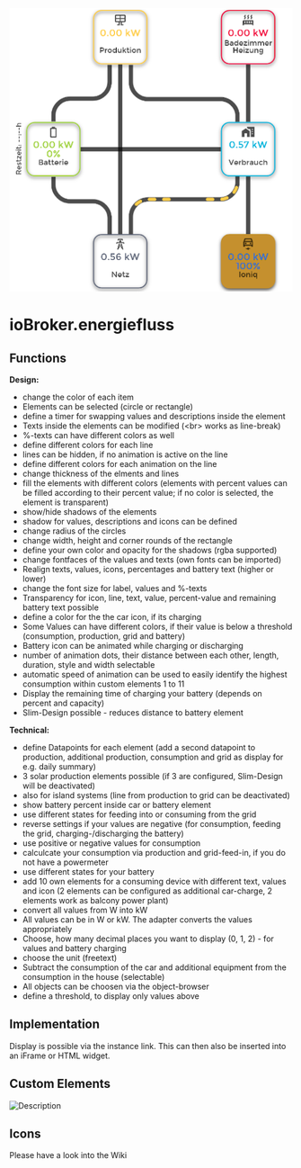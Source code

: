 ![Logo](admin/energiefluss.png)

# ioBroker.energiefluss

## Functions
**Design:**
- change the color of each item
- Elements can be selected (circle or rectangle)
- define a timer for swapping values and descriptions inside the element
- Texts inside the elements can be modified (&lt;br&gt; works as line-break)
- %-texts can have different colors as well
- define different colors for each line
- lines can be hidden, if no animation is active on the line
- define different colors for each animation on the line
- change thickness of the elments and lines
- fill the elements with different colors (elements with percent values can be filled according to their percent value; if no color is selected, the element is transparent)
- show/hide shadows of the elements
- shadow for values, descriptions and icons can be defined
- change radius of the circles
- change width, height and corner rounds of the rectangle
- define your own color and opacity for the shadows (rgba supported)
- change fontfaces of the values and texts (own fonts can be imported)
- Realign texts, values, icons, percentages and battery text (higher or lower)
- change the font size for label, values and %-texts
- Transparency for icon, line, text, value, percent-value and remaining battery text possible
- define a color for the the car icon, if its charging
- Some Values can have different colors, if their value is below a threshold (consumption, production, grid and battery)
- Battery icon can be animated while charging or discharging
- number of animation dots, their distance between each other, length, duration, style and width selectable
- automatic speed of animation can be used to easily identify the highest consumption within custom elements 1 to 11 
- Display the remaining time of charging your battery (depends on percent and capacity)
- Slim-Design possible - reduces distance to battery element

**Technical:**
- define Datapoints for each element (add a second datapoint to production, additional production, consumption and grid as display for e.g. daily summary) 
- 3 solar production elements possible (if 3 are configured, Slim-Design will be deactivated)
- also for island systems (line from production to grid can be deactivated)
- show battery percent inside car or battery element
- use different states for feeding into or consuming from the grid
- reverse settings if your values are negative (for consumption, feeding the grid, charging-/discharging the battery)
- use positive or negative values for consumption
- calculcate your consumption via production and grid-feed-in, if you do not have a powermeter
- use different states for your battery
- add 10 own elements for a consuming device with different text, values and icon (2 elements can be configured as additional car-charge, 2 elements work as balcony power plant)
- convert all values from W into kW
- All values can be in W or kW. The adapter converts the values appropriately
- Choose, how many decimal places you want to display (0, 1, 2) - for values and battery charging
- choose the unit (freetext)
- Subtract the consumption of the car and additional equipment from the consumption in the house (selectable)
- All objects can be choosen via the object-browser
- define a threshold, to display only values above

## Implementation
Display is possible via the instance link. This can then also be inserted into an iFrame or HTML widget.

## Custom Elements
![Description](doc/custom_elements.png)

## Icons
Please have a look into the Wiki

